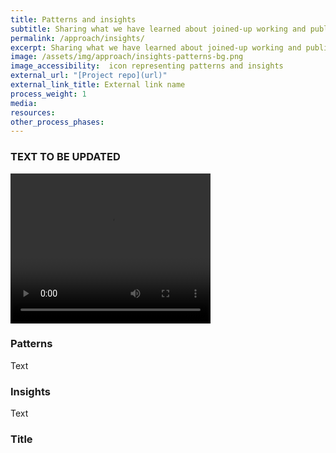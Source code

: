 ```yaml
---
title: Patterns and insights
subtitle: Sharing what we have learned about joined-up working and public sector innovation
permalink: /approach/insights/
excerpt: Sharing what we have learned about joined-up working and public sector innovation
image: /assets/img/approach/insights-patterns-bg.png
image_accessibility:  icon representing patterns and insights
external_url: "[Project repo](url)"
external_link_title: External link name
process_weight: 1
media:
resources:
other_process_phases:
---
```


### TEXT TO BE UPDATED

<video width="320" height="240" controls>
  <source src="{{ site.baseurl }}/assets/vids/Grant 2 - Insights (Reflections from the Lab).mp4" type="video/mp4">
</video>

### Patterns

Text

### Insights

Text

### Title

